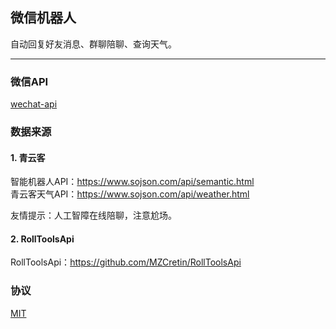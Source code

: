 ## 微信机器人

自动回复好友消息、群聊陪聊、查询天气。  

---

### 微信API
[wechat-api](https://github.com/biezhi/wechat-api)  

### 数据来源

#### 1. 青云客
智能机器人API：https://www.sojson.com/api/semantic.html  
青云客天气API：https://www.sojson.com/api/weather.html

友情提示：人工智障在线陪聊，注意尬场。  

#### 2. RollToolsApi

RollToolsApi：https://github.com/MZCretin/RollToolsApi  

### 协议

[MIT](https://github.com/scorego/WechatRobot/blob/master/LICENSE.md)